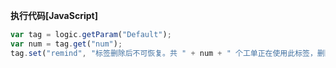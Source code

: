 <p class="panel-title"><b>执行代码[JavaScript]</b></p>

```javascript
var tag = logic.getParam("Default");
var num = tag.get("num");
tag.set("remind", "标签删除后不可恢复。共 " + num + " 个工单正在使用此标签，删除后会从对应事项中移除。");

```
